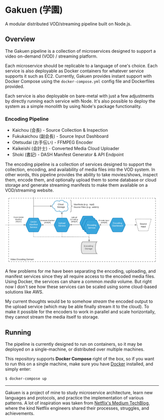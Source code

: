 # Gakuen (学園)
A modular distributed VOD/streaming pipeline built on Node.js.

## Overview
The Gakuen pipeline is a collection of microservices designed to support a
video on-demand (VOD) / streaming platform.

Each microservice should be replicable to a language of one's choice.
Each service is also deployable as Docker containers for whatever
service supports it such as EC2. Currently, Gakuen provides instant support with
Docker Compose using the `docker-compose.yml` config file and Dockerfiles
provided.

Each service is also deployable on bare-metal with just a few adjustments by
directly running each service with Node. It's also possible to deploy the system
as a simple monolith by using Node's package functionality.

### Encoding Pipeline
- Kaichou (会長) - Source Collection & Inspection
- Fukukaichou (副会長) - Source Input Dashboard
- Otetsudai (お手伝い) - FFMPEG Encoder
- Kaikeishi (会計士) - Converted Media Cloud Uploader
- Shoki (書記) - DASH Manifest Generator & API Endpoint

The encoding pipeline is a collection of services designed to support the
collection, encoding, and availability of media files into the VOD system.
In other words, this pipeline provides the ability to take movies/shows,
inspect them, encode them, and optionally upload them to some database or
cloud storage and generate streaming manifests to make them available on
a VOD/streaming website.

![Video Encoding Diagram](img/gakuen-video-diagram.png)

A few problems for me have been separating the encoding, uploading, and manifest
services since they all require access to the encoded media files. Using Docker,
the services can share a common *media* volume. But right now I don't see how
these services can be scaled using some cloud-based solutions like AWS.

My current thoughts would be to somehow *stream* the encoded output to the
upload service (which may be able finally stream it to the cloud). To make it
possible for the encoders to work in parallel and scale horizontally, they
cannot stream the media itself to storage.

## Running
The pipeline is currently designed to run on containers, so it may be deployed
on a single-machine, or distributed over multiple machines.

This repository supports **Docker Compose** right of the box, so if you want to
run this on a single machine, make sure you have [Docker](https://www.docker.com/)
installed, and simply enter:

```bash
$ docker-compose up
```

--------------------------------------------------------------------------------

Gakuen is a project of mine to study microservice architecture, learn new languages
and protocols, and practice the implementation of various patterns.
A lot of inspiration was taken from [Netflix's Medium TechBlog](https://netflixtechblog.com/),
where the kind Netflix engineers shared their processes, struggles, and achievements.